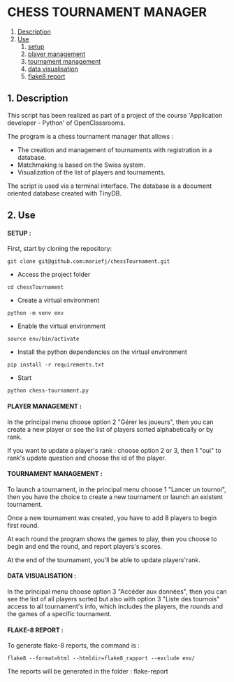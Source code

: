 # CHESS TOURNAMENT MANAGER #

1.  [Description](#description)
2.  [Use](#use)
    1.  [setup](#setup)
    2.  [player management](#player-management)
    3.  [tournament management](#tournament-management)
    4.  [data visualisation](#data-visualisation)
    5.  [flake8 report](#flake8)

## 1. Description <a name="description"></a> ##

This script has been realized as part of a project of the course
'Application developer - Python' of OpenClassrooms.


The program is a chess tournament manager that allows :
- The creation and management of tournaments with registration in a database.
- Matchmaking is based on the Swiss system.
- Visualization of the list of players and tournaments.

The script is used via a terminal interface. The database is a document oriented database created with TinyDB.

## 2. Use <a name="use"></a> ##

#### SETUP : <a name="setup"></a> ####

First, start by cloning the repository:

```
git clone git@github.com:mariefj/chessTournament.git
```

- Access the project folder
```
cd chessTournament
```

- Create a virtual environment
```
python -m venv env
```

- Enable the virtual environment
```
source env/bin/activate
```

- Install the python dependencies on the virtual environment
```
pip install -r requirements.txt
```

- Start
```
python chess-tournament.py
```

#### PLAYER MANAGEMENT : <a name="player-management"></a> ####

In the principal menu choose option 2 "Gérer les joueurs", 
then you can create a new player or see the list of players sorted alphabetically or by rank.

If you want to update a player's rank : choose option 2 or 3, then 1 "oui" to rank's update question 
and choose the id of the player.

#### TOURNAMENT MANAGEMENT : <a name="tournament-management"></a> ####

To launch a tournament, in the principal menu choose 1 "Lancer un tournoi", 
then you have the choice to create a new tournament or launch an existent tournament.

Once a new tournament was created, you have to add 8 players to begin first round.

At each round the program shows the games to play, then you choose to begin and end the round, 
and report players's scores.

At the end of the tournament, you'll be able to update players'rank.

#### DATA VISUALISATION : <a name="data-visualisation"></a> ####

In the principal menu choose option 3 "Accéder aux données", 
then you can see the list of all players sorted but also with option 3 "Liste des tournois" 
access to all tournament's info, which includes the players, the rounds and the games of a specific tournament.

#### FLAKE-8 REPORT : <a name="flake8"></a> ####

To generate flake-8 reports, the command is :

```
flake8 --format=html --htmldir=flake8_rapport --exclude env/
```

The reports will be generated in the folder : flake-report
